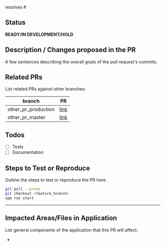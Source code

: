 resolves #<issue number>
  
## Status
**READY/IN DEVELOPMENT/HOLD**


## Description / Changes proposed in the PR
A few sentences describing the overall goals of the pull request's commits.

## Related PRs
List related PRs against other branches:

branch | PR
------ | ------
other_pr_production | [link]()
other_pr_master | [link]()


## Todos
- [ ] Tests
- [ ] Documentation

## Steps to Test or Reproduce
Outline the steps to test or reproduce the PR here.

```sh
git pull --prune
git checkout <feature_branch>
npm run start
```




---

## Impacted Areas/Files in Application
List general components of the application that this PR will affect:

* 
